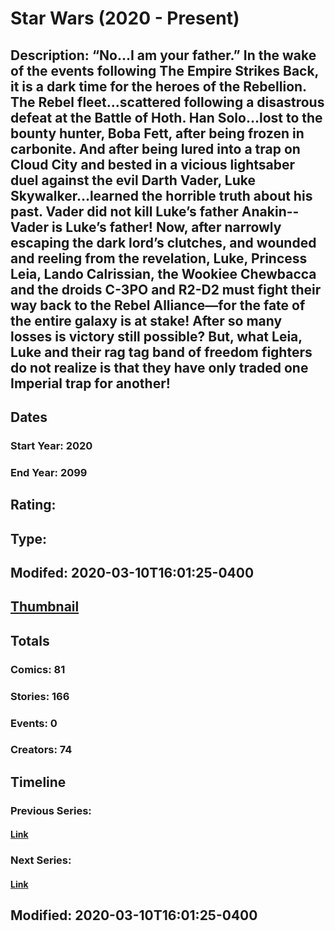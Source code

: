 # Star Wars (2020 - Present)
## Description: “No…I am your father.” In the wake of the events following The Empire Strikes Back, it is a dark time for the heroes of the Rebellion. The Rebel fleet…scattered following a disastrous defeat at the Battle of Hoth. Han Solo…lost to the bounty hunter, Boba Fett, after being frozen in carbonite. And after being lured into a trap on Cloud City and bested in a vicious lightsaber duel against the evil Darth Vader, Luke Skywalker…learned the horrible truth about his past. Vader did not kill Luke’s father Anakin--Vader is Luke’s father! Now, after narrowly escaping the dark lord’s clutches, and wounded and reeling from the revelation, Luke, Princess Leia, Lando Calrissian, the Wookiee Chewbacca and the droids C-3PO and R2-D2 must fight their way back to the Rebel Alliance—for the fate of the entire galaxy is at stake! After so many losses is victory still possible? But, what Leia, Luke and their rag tag band of freedom fighters do not realize is that they have only traded one Imperial trap for another!
## Dates
### Start Year: 2020
### End Year: 2099
## Rating: 
## Type: 
## Modifed: 2020-03-10T16:01:25-0400
## [Thumbnail](http://i.annihil.us/u/prod/marvel/i/mg/e/a0/5e00fd81a3bdb.jpg)
## Totals
### Comics: 81
### Stories: 166
### Events: 0
### Creators: 74
## Timeline
### Previous Series: 
#### [Link]()
### Next Series: 
#### [Link]()
## Modified: 2020-03-10T16:01:25-0400